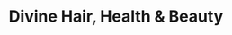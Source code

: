 ---
title: "Divine Hair, Health & Beauty"
url: /currumbin/divine-hair-health-and-beauty/
shop: hairdresser
---